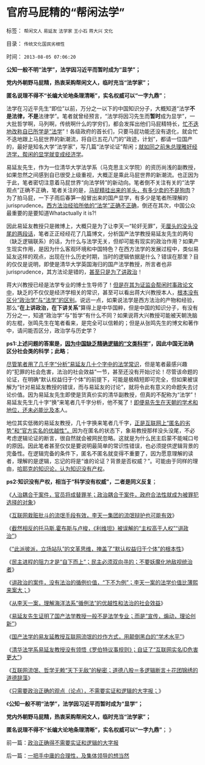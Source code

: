 # 官府马屁精的“帮闲法学”

标签： `帮闲文人` `易延友` `法学家` `王小石` `蒋大兴` `文化` 

目录： `传统文化国民劣根性`

时间： `2013-08-05 07:06:20`

**公知一般不明“法学”，法学因习近平而暂时成为“显学”；**

**党内外朝野马屁精，热衷采购帮闲文人，临时充当“法学家”；**

**匿名说理不得不“长编大论地条理清晰”，实名权威可以“一字九鼎”**；

法学在习近平先生“即位”以前，万分之一以下的中国知识分子，大概知道“法学**不是法律，不是**法律学”。笔者就曾经预言，“法学将因习先生而**暂时**成为显学”，一大批哲学啊，马列啊，传统啊什么的学穷们，都会发挥出他们马屁精特长，[忙不迭地改称自已所学是“法学](../../../2013/6/9/给证监会和法学教授做常识扫盲：法治和监管势不两立！.md)”！各级政府的首长们，只要马屁功能还没有退化，就会忙不迭地跟上马屁世界的新潮流，将自已五花八门的“政迹，计划”，都请一位国产的，最好是知名大学“法学家”，写几篇“法学论证”帮闲；[就如同之前朱总理雅好经济学，帮闲的显学就变成经济学](../../../2011/11/1/《朱镕基讲话实录》的经济史价值和方法论.md)。

易延友先生，作为一位清华大学法学系（马克思主义学院）的资历尚浅的副教授，如果忽然之间感到自已很受上级重视，大概正是乘此马屁世界的新潮流。也正因为于此，笔者密切注意着马屁世界“向法学转”的新动向。笔者倒不关注有关的“法学观点”正确不正确，笔者关注的是，[马屁精挂出来的羊头，有多少卖的不是狗肉](../../../2013/8/3/清华法学系易延友教授没有领悟《罗伯特议事规则》.md)？为了拍马屁，一下子雨后春笋一般冒出来的国产显学，有多少是笔者所理解的jurisprudence。[西方法治经验所依的“法学”正确不正确](../../../2010/7/31/法律的内涵是实在法，核心是执行能力.md)，倒还在其次，中国公众最重要的是要知道Whatactually it is?!

因此易延友教授只是微博上，大概只是为了让李天一“轮奸无罪”，无[厘头的没头没尾的两段话](../../../2013/8/2/易延友教授所体现的国产法学教授的专业和水平.md)，笔者正正经经花了几篇博文，分析国产法学教授易延友先生的两句（缺乏逻辑联系）的话，为什么与法学无关，但却可能有现实的政治作用？如果产生现实作用，是因为什么客观环境和中国特色？在西方法学的发展过程中，类似易延友这样的观点，出现在什么历史时期，当时的逻辑依据是什么？错误在那里？目的仅仅是说明，即使是清华大学英国海归的国产法学教授，所言者也非jurisprudence，其方法论是错的，[甚至只是为了讲政治](../../../2013/8/2/讲政治的案例，没有法治的循例价值，“下不为例”.md)！

蒋大兴教授已经是法学专业的博士生导师了！[但是在其为证监会帮闲时事政论文中](../../../2013/6/5/国产法学教授《自由极权的真正监管》的理论自信.md)，缺乏的不仅仅是经济学相关的常识，甚至可以看出蒋大兴教授本人，[根本没有区分“政治学”与“法学”的区别](../../../2013/3/10/亚里士多德的《政治学》研究的逻辑前提.md)。说远一点，如果说法学是西方法治的产物和经验，那么“**在上讲政治，在下讲关系**”算得上是中华国粹，但是中国的知识分子，有没有万分之一，知道“政治学”与“哲学”有什么不同？如果说蒋大兴教授可能被天朝洗脑的左棍，张鸣先生在笔者看来，是完全可以信赖的；但是从张鸣先生的博文和著作中，请问能否区分，政治学与历史学？

**ps1:上述问题的答案是，[因为中国缺乏精确逻辑的“文类科学](../../../2010/6/10/中国最缺乏文科，“西方（文）科学”.md)”，因此中国无法确区分社会类的科学；此略**；

[尽管笔者用了几千字“分析”易延友几十个字中的法学常识](../../../2013/8/3/政治正确得不需要实证和逻辑的大字报.md)，但是笔者最感兴趣的“犯罪的社会危害，法治的社会效益”一节，甚至还没有开始讨论！尽管该命题的论证，在明确“默认权益归于个体”的前提下，可能是极精短即可完全，但如果被误解为“针对易延友教授的错误，而与易延友的讨论”，就将令此有意义的命题失去讨论价值。因为易延友先生即使是货真价实的清华副教授，但真的不配称为“法学”！易延友先生几十字“换”来笔者几千字分析，他不冤了！[即便易先生在天朝的学术和地位，还未必能比及本](../../../2010/10/19/个人主义无权威,意识形态都有“权威的标准答案”.md)人。

地位其实低微的易延友教授，几十字换来笔者几千字，[正是互联网上“匿名的劣势”和“官方实名的优越性”。](../../../2013/2/14/实名制即“取缔不留名的个人权力”，将令“匿名煽动”具备权威.md)因为在匿名的状态下，象易教授那样没头没尾，不必考虑逻辑论证的断言，很自然就会被网民忽略。这就是为什么民主启蒙不能喊口号的原因。因此笔者甚至仅仅是要说明最简单的常识性错误，也必须提供逻辑背景的完备性。在逻辑完备的条件下，匿名不匿名就变得不重要了，因为愿意理解的读者，理解的是逻辑，忘记的将是“谁的论证？背景是否权威？”。可能由于同样的理由，[哈耶克的知识论，认为知识没有产权](../../../2011/11/1/攻击个人观点的权威和他们的卫道.md)。

**ps2:知识没有产权，相当于“科学没有权威”，二者是同义反复**；

《[人治耦合于案件，官员将成替罪羊；政治耦合于案件，政府合法性就成为被罪犯选择的对象](../../../2013/7/31/李家集团或故意激怒公众，为司法腐败创造条件.md)》

《[互联网栽赃批斗的流氓手段有效，李天一集团的流氓辩护也可能有效](../../../2013/8/1/轮奸案能够被辩证成“妓女和猪摔架”，必须在神奇特色的国度.md)》

《[截然相反的托马斯.霍布斯与卢梭，《利维坦》被误解的“主权高于人权”“讲政治”](../../../2013/8/1/“司法要讲政治”自谁启蒙？孟德斯鸠，霍布斯，卢梭；.md)》

《[“此派彼派，立场站队”的文革思维，掩盖了“默认权益归于个体”的根本性](../../../2013/8/1/李天一集团“文革式辩护”或奏效于“此派彼派”.md)》

《[民主进程的阻力才是“自下而上”；民主必须双向寻的；不要妖魔化地敌视统治者](../../../2013/8/1/民主进程，法治先于自治，自治先于多党制，多党优先于宪政.md)》

《[讲政治的案件，没有法治的循例价值，“下不为例”；李天一案的法学价值比薄熙来案大；](../../../2013/8/2/讲政治的案例，没有法治的循例价值，“下不为例”.md)》

《[从李天一案，理解海洋法系“循例法”的优越性和法治的社会效益](../../../2013/8/2/辛普森案强化了美国法治，李天一案考察中国有多少法治.md)》

《[易延友先生证明了国产法学教授一般不是法学专业；而是“宣传，煽动，理论创新”](../../../2013/8/2/易延友教授所体现的国产法学教授的专业和水平.md)》

《[国产法学的易友延教授互联网流氓的炒作方式，用颠倒黑白的“学术水平”](../../../2013/8/3/有中国特色的国际接轨，互联网流氓的炒作方式，颠倒黑白的学术水平.md)》

《[清华法学系易延友教授没有领悟《罗伯特议事规则》；自证了“互联网实名ID危害更大”](../../../2013/8/3/清华法学系易延友教授没有领悟《罗伯特议事规则》.md)》

《[互联网流氓、哲学无赖“天下无敌”的秘密；道德八股＝多逻辑断言＋花团锦绣的道德辞藻](../../../2013/8/3/互联网流氓“哲学无赖天下无敌”的秘密.md)》

《[只需要政治正确的观点（论点），不需要实证和逻辑的大字报；](../../../2013/8/3/政治正确得不需要实证和逻辑的大字报.md)》

《**公知一般不明“法学”，法学因习近平而暂时成为“显学”；**

**党内外朝野马屁精，热衷采购帮闲文人，临时充当“法学家”；**

**匿名说理不得不“长编大论地条理清晰”，实名权威可以“一字九鼎”**； 》



前一篇：[政治正确得不需要实证和逻辑的大字报](../../../2013/8/3/政治正确得不需要实证和逻辑的大字报.md)

后一篇：[一把手中庸的合理性，及集体领导的想当然](../../../2013/8/5/一把手中庸的合理性，及集体领导的想当然.md)